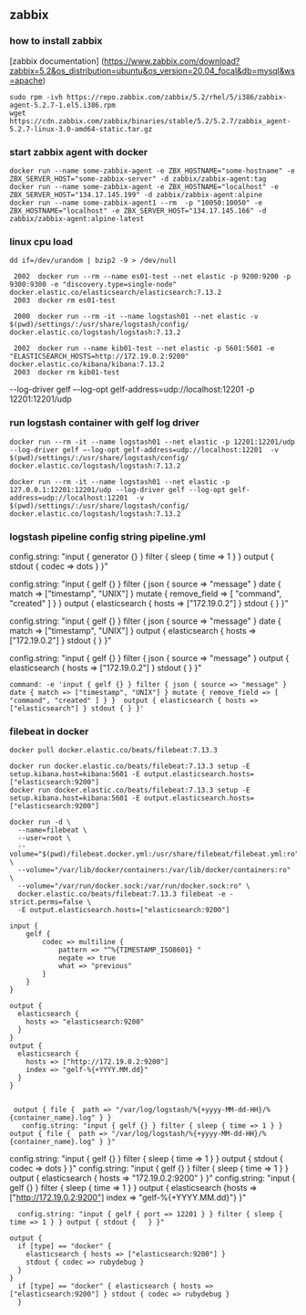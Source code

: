 ## zabbix
### how to install zabbix
[zabbix documentation] (https://www.zabbix.com/download?zabbix=5.2&os_distribution=ubuntu&os_version=20.04_focal&db=mysql&ws=apache)

```
sudo rpm -ivh https://repo.zabbix.com/zabbix/5.2/rhel/5/i386/zabbix-agent-5.2.7-1.el5.i386.rpm
wget https://cdn.zabbix.com/zabbix/binaries/stable/5.2/5.2.7/zabbix_agent-5.2.7-linux-3.0-amd64-static.tar.gz
```
 

### start zabbix agent with docker
```
docker run --name some-zabbix-agent -e ZBX_HOSTNAME="some-hostname" -e ZBX_SERVER_HOST="some-zabbix-server" -d zabbix/zabbix-agent:tag
docker run --name some-zabbix-agent -e ZBX_HOSTNAME="localhost" -e ZBX_SERVER_HOST="134.17.145.199" -d zabbix/zabbix-agent:alpine
docker run --name some-zabbix-agent1 --rm  -p "10050:10050" -e ZBX_HOSTNAME="localhost" -e ZBX_SERVER_HOST="134.17.145.166" -d zabbix/zabbix-agent:alpine-latest
```

### linux cpu load
```
dd if=/dev/urandom | bzip2 -9 > /dev/null
```


```
 2002  docker run --rm --name es01-test --net elastic -p 9200:9200 -p 9300:9300 -e "discovery.type=single-node" docker.elastic.co/elasticsearch/elasticsearch:7.13.2
 2003  docker rm es01-test 

 2000  docker run --rm -it --name logstash01 --net elastic -v $(pwd)/settings/:/usr/share/logstash/config/ docker.elastic.co/logstash/logstash:7.13.2

 2002  docker run --name kib01-test --net elastic -p 5601:5601 -e "ELASTICSEARCH_HOSTS=http://172.19.0.2:9200" docker.elastic.co/kibana/kibana:7.13.2
 2003  docker rm kib01-test
```

--log-driver gelf –-log-opt gelf-address=udp://localhost:12201
-p 12201:12201/udp

### run logstash container with gelf log driver
```
docker run --rm -it --name logstash01 --net elastic -p 12201:12201/udp --log-driver gelf –-log-opt gelf-address=udp://localhost:12201  -v $(pwd)/settings/:/usr/share/logstash/config/ docker.elastic.co/logstash/logstash:7.13.2

docker run --rm -it --name logstash01 --net elastic -p 127.0.0.1:12201:12201/udp --log-driver gelf --log-opt gelf-address=udp://localhost:12201  -v $(pwd)/settings/:/usr/share/logstash/config/ docker.elastic.co/logstash/logstash:7.13.2

```

### logstash pipeline config string pipeline.yml
  config.string: "input { generator {} } filter { sleep { time => 1 } } output { stdout { codec => dots } }"


config.string: "input { gelf {} } filter { json { source => "message" } date { match => ["timestamp", "UNIX"] } mutate { remove_field => [ "command", "created" ] } }  output { elasticsearch { hosts => ["172.19.0.2"] } stdout { } }"

config.string: "input { gelf {} } filter { json { source => "message" } date { match => ["timestamp", "UNIX"] }  output { elasticsearch { hosts => ["172.19.0.2"] } stdout { } }"

config.string: "input { gelf {} } filter { json { source => "message" }  output { elasticsearch { hosts => ["172.19.0.2"] } stdout { } }"
    
    command: -e 'input { gelf {} } filter { json { source => "message" } date { match => ["timestamp", "UNIX"] } mutate { remove_field => [ "command", "created" ] } }  output { elasticsearch { hosts => ["elasticsearch"] } stdout { } }'




### filebeat in docker
```
docker pull docker.elastic.co/beats/filebeat:7.13.3

docker run docker.elastic.co/beats/filebeat:7.13.3 setup -E setup.kibana.host=kibana:5601 -E output.elasticsearch.hosts=["elasticsearch:9200"] 
docker run docker.elastic.co/beats/filebeat:7.13.3 setup -E setup.kibana.host=kibana:5601 -E output.elasticsearch.hosts=["elasticsearch:9200"] 
```
```
docker run -d \
  --name=filebeat \
  --user=root \
  --volume="$(pwd)/filebeat.docker.yml:/usr/share/filebeat/filebeat.yml:ro" \
  --volume="/var/lib/docker/containers:/var/lib/docker/containers:ro" \
  --volume="/var/run/docker.sock:/var/run/docker.sock:ro" \
  docker.elastic.co/beats/filebeat:7.13.3 filebeat -e -strict.perms=false \
  -E output.elasticsearch.hosts=["elasticsearch:9200"]
```


```
input {
    gelf {
        codec => multiline {
            pattern => "^%{TIMESTAMP_ISO8601} "
            negate => true
            what => "previous"
        }
    }
}
```
```
output {
  elasticsearch {
    hosts => "elasticsearch:9200"
  }
}
output {
  elasticsearch {
    hosts => ["http://172.19.0.2:9200"]
    index => "gelf-%{+YYYY.MM.dd}"
  }
}


 output { file {  path => "/var/log/logstash/%{+yyyy-MM-dd-HH}/%{container_name}.log" } }
   config.string: "input { gelf {} } filter { sleep { time => 1 } } output { file {  path => "/var/log/logstash/%{+yyyy-MM-dd-HH}/%{container_name}.log" } }"

```

  config.string: "input { gelf {} } filter { sleep { time => 1 } } output { stdout { codec => dots } }"
  config.string: "input { gelf {} } filter { sleep { time => 1 } } output { elasticsearch { hosts => "172.19.0.2:9200" } }"
    config.string: "input { gelf {} } filter { sleep { time => 1 } } output { elasticsearch {hosts => ["http://172.19.0.2:9200"] index => "gelf-%{+YYYY.MM.dd}"} }"
  
  
```
  config.string: "input { gelf { port => 12201 } } filter { sleep { time => 1 } } output { stdout {   } }"
```  
```
output {
  if [type] == "docker" {
    elasticsearch { hosts => ["elasticsearch:9200"] }
    stdout { codec => rubydebug }
  }
}
  if [type] == "docker" { elasticsearch { hosts => ["elasticsearch:9200"] } stdout { codec => rubydebug }
  }
```

